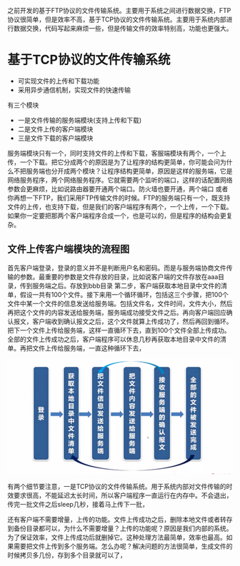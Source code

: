 之前开发的基于FTP协议的文件传输系统。主要用于系统之间进行数据交换，FTP协议很简单，但是效率不高，基于TCP协议的文件传输系统。主要用于系统内部进行数据交换，代码写起来麻烦一些，但是传输文件的效率特别高，功能也更强大。

基于TCP协议的文件传输系统
===

- 可实现文件的上传和下载功能
- 采用异步通信机制，实现文件的快速传输

有三个模块

- 一是文件传输的服务端模块(支持上传和下载)
- 二是文件上传的客户端模块
- 三是文件下载的客户端模块

服务端模块只有一个，同时支持文件的上传和下载，客服端模块有两个，一个上传，一个下载。把它分成两个的原因是为了让程序的结构更简单，你可能会问为什么不把服务端也分开成两个模块？让程序结构更简单，原因是这样的服务端，它是网络服务程序，两个网络服务程序。它就需要两个监听的端口，这样的话配置网络参数会更麻烦，比如说路由器要开通两个端口。防火墙也要开通，两个端口 或者你再想一下FTP，我们采用FTP传输文件的时候。FTP的服务端只有一个，既支持文件的上传，也支持下载，但是我们的客户端程序有两个，一个上传，一个下载。如果你一定要把那两个客户端程序合成一个，也是可以的，但是程序的结构会更复杂。

文件上传客户端模块的流程图
---

首先客户端登录，登录的意义并不是判断用户名和密码。而是与服务端协商文件传输的参数。最重要的参数是文件存放的目录，比如说客户端的文件存放在aaa目录，传到服务端之后。存放到bbb目录 第二步，客户端获取本地目录中文件的清单，假设一共有100个文件。接下来用一个循环循环，包括这三个步骤，把100个文件中某一个文件的信息发送给服务端。包括文件名，文件时间，文件大小，然后再把这个文件的内容发送给服务端，服务端成功接受文件之后。再向客户端回应确认报文，客户端收到确认报文之后，这个文件就算上传成功了，然后再回到循环。把下一个文件上传给服务端，这样一直循环下去，直到100个文件全部上传成功。全部的文件上传成功之后，客户端程序可以休息几秒再获取本地目录中文件的清单。再把文件上传给服务端，一直这种循环下去，

![B0190FE283DB80BD6B45B0B98CB454DC](images/B0190FE283DB80BD6B45B0B98CB454DC.png)

有两个细节要注意，一是TCP协议的文件传输系统。用于系统内部对文件传输的时效要求很高，不能延迟太长时间，所以客户端程序一直运行在内存中。不会退出，传完一批文件之后sleep几秒，接着马上传下一批，

还有客户端不需要增量，上传的功能。文件上传成功之后，删除本地文件或者转存到备份目录都可以，为什么不需要增量？上传的功能呢？原因是我们内部的系统。为了保证效率，文件上传成功后就删掉它。这种处理方法最简单，效率也最高。如果需要把文件上传到多个服务端。怎么办呢？解决问题的方法很简单，生成文件的时候拷贝多几份，存到多个目录就可以了，